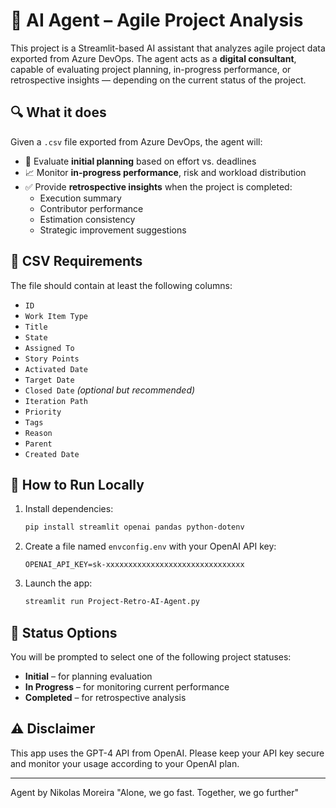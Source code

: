 # 🤖 AI Agent – Agile Project Analysis

This project is a Streamlit-based AI assistant that analyzes agile project data exported from Azure DevOps. The agent acts as a **digital consultant**, capable of evaluating project planning, in-progress performance, or retrospective insights — depending on the current status of the project.

## 🔍 What it does

Given a `.csv` file exported from Azure DevOps, the agent will:

- 📅 Evaluate **initial planning** based on effort vs. deadlines
- 📈 Monitor **in-progress performance**, risk and workload distribution
- ✅ Provide **retrospective insights** when the project is completed:
  - Execution summary
  - Contributor performance
  - Estimation consistency
  - Strategic improvement suggestions

## 📂 CSV Requirements

The file should contain at least the following columns:

- `ID`
- `Work Item Type`
- `Title`
- `State`
- `Assigned To`
- `Story Points`
- `Activated Date`
- `Target Date`
- `Closed Date` *(optional but recommended)*
- `Iteration Path`
- `Priority`
- `Tags`
- `Reason`
- `Parent`
- `Created Date`

## 🚀 How to Run Locally

1. Install dependencies:
   ```bash
   pip install streamlit openai pandas python-dotenv
   ```

2. Create a file named `envconfig.env` with your OpenAI API key:
   ```
   OPENAI_API_KEY=sk-xxxxxxxxxxxxxxxxxxxxxxxxxxxxxxx
   ```

3. Launch the app:
   ```bash
   streamlit run Project-Retro-AI-Agent.py
   ```

## 📌 Status Options

You will be prompted to select one of the following project statuses:
- **Initial** – for planning evaluation
- **In Progress** – for monitoring current performance
- **Completed** – for retrospective analysis

## ⚠️ Disclaimer

This app uses the GPT-4 API from OpenAI. Please keep your API key secure and monitor your usage according to your OpenAI plan.

---

Agent by Nikolas Moreira
"Alone, we go fast. Together, we go further"
